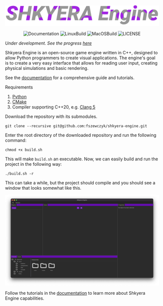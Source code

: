 ![Shkyera Engine](docs/img/title_img.png)

<div align="center">
 
<div>
  
![Documentation](https://github.com/fszewczyk/shkyera-engine/actions/workflows/doxygen.yml/badge.svg) 
![LinuxBuild](https://github.com/fszewczyk/shkyera-engine/actions/workflows/linux.yml/badge.svg) 
![MacOSBuild](https://github.com/fszewczyk/shkyera-engine/actions/workflows/macos.yml/badge.svg) 
![LICENSE](https://img.shields.io/badge/license-Beerware-yellow)
  
</div>

</div>

_Under development. See the progress [here](https://trello.com/b/mVROG8st/shkyera-engine)_

Shkyera Engine is an open-source game engine written in C++, designed to allow Python programmers to create visual applications. The engine's goal is to create a very easy interface that allows for reading user input, creating physical simulations and basic rendering.

See the [documentation](https://fszewczyk.github.io/shkyera-engine) for a comprehensive guide and tutorials.

Requirements

1. [Python](https://www.python.org/)
2. [CMake](https://cmake.org/)
3. Compiler supporting C++20, e.g. [Clang 5](https://releases.llvm.org/download.html)

Download the repository with its submodules.

```
git clone --recursive git@github.com:fszewczyk/shkyera-engine.git
```

Enter the root directory of the downloaded repository and run the following command:

```
chmod +x build.sh
```

This will make `build.sh` an executable. Now, we can easily build and run the project in the following way:

```
./build.sh -r
```

This can take a while, but the project should compile and you should see a window that looks somewhat like this.

![Default Window](docs/img/empty_window.png)

Follow the tutorials in the [documentation](https://fszewczyk.github.io/shkyera-engine/md_docs_tutorials_get_started.html) to learn more about Shkyera Engine capabilities.
